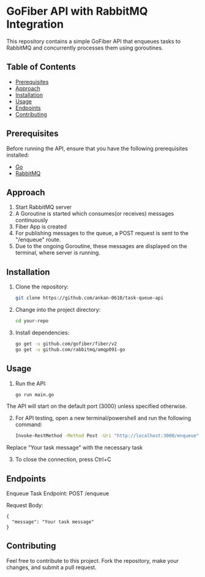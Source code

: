 # GoFiber API with RabbitMQ Integration

This repository contains a simple GoFiber API that enqueues tasks to RabbitMQ and concurrently processes them using goroutines.

## Table of Contents

- [Prerequisites](#prerequisites)
- [Approach](#approach)
- [Installation](#installation)
- [Usage](#usage)
- [Endpoints](#endpoints)
- [Contributing](#contributing)

## Prerequisites

Before running the API, ensure that you have the following prerequisites installed:

- [Go](https://golang.org/doc/install)
- [RabbitMQ](https://www.rabbitmq.com/download.html)

## Approach

1. Start RabbitMQ server
2. A Goroutine is started which consumes(or receives) messages continuously
3. Fiber App is created
4. For publishing messages to the queue, a POST request is sent to the "/enqueue" route.
5. Due to the ongoing Goroutine, these messages are displayed on the terminal, where server is running.

## Installation

1. Clone the repository:

   ```bash
   git clone https://github.com/ankan-0610/task-queue-api

2. Change into the project directory:

    ```bash
    cd your-repo

3. Install dependencies:

    ```bash
    go get -u github.com/gofiber/fiber/v2
    go get -u github.com/rabbitmq/amqp091-go

## Usage

1. Run the API:

   ```bash
   go run main.go
The API will start on the default port (3000) unless specified otherwise.


2. For API testing, open a new terminal/powershell and run the following command:

   ```bash
   Invoke-RestMethod -Method Post -Uri "http://localhost:3000/enqueue" -Body '{"message": "Your task message"}' -Headers @{"Content-Type"="application/json"}
Replace "Your task message" with the necessary task

3. To close the connection, press Ctrl+C

## Endpoints

Enqueue Task
Endpoint: POST /enqueue

Request Body:

    {
      "message": "Your task message"
    }

## Contributing
Feel free to contribute to this project. Fork the repository, make your changes, and submit a pull request.
